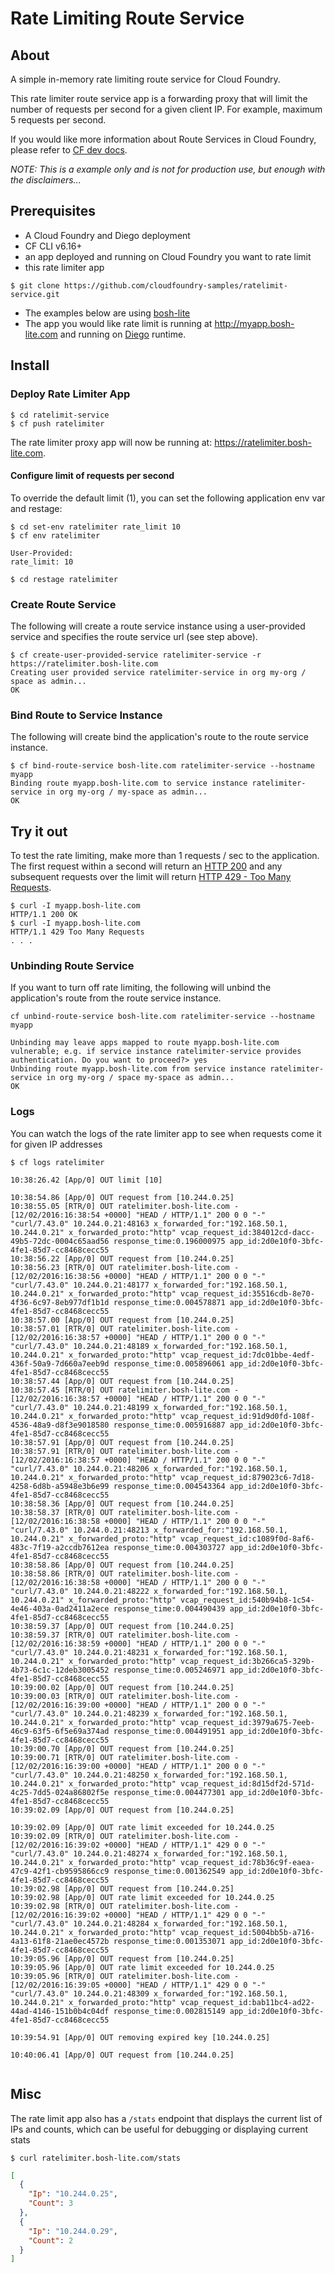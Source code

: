 # Rate Limiting Route Service

## About
A simple in-memory rate limiting route service for Cloud Foundry.

This rate limiter route service app is a forwarding proxy that will limit the number of requests per second for a given client IP.
For example, maximum 5 requests per second.

If you would like more information about Route Services in Cloud Foundry, please refer to [CF dev docs](http://docs.cloudfoundry.org/services/index.html#route-services).

*NOTE: This is a example only and is not for production use, but enough with the disclaimers...*

## Prerequisites
- A Cloud Foundry and Diego deployment
- CF CLI v6.16+
- an app deployed and running on Cloud Foundry you want to rate limit
- this rate limiter app
```
$ git clone https://github.com/cloudfoundry-samples/ratelimit-service.git
```

- The examples below are using [bosh-lite](https://github.com/cloudfoundry/bosh-lite)
- The app you would like rate limit is running at http://myapp.bosh-lite.com and running on [Diego](https://github.com/cloudfoundry-incubator/diego-release) runtime.

## Install

### Deploy Rate Limiter App
```
$ cd ratelimit-service
$ cf push ratelimiter
```

The rate limiter proxy app will now be running at: https://ratelimiter.bosh-lite.com.


#### Configure limit of requests per second
To override the default limit (1), you can set the following application env var and restage:
```
$ cd set-env ratelimiter rate_limit 10
$ cf env ratelimiter

User-Provided:
rate_limit: 10

$ cd restage ratelimiter
```

### Create Route Service
The following will create a route service instance using a user-provided service and specifies the route service url (see step above).

```
$ cf create-user-provided-service ratelimiter-service -r https://ratelimiter.bosh-lite.com
Creating user provided service ratelimiter-service in org my-org / space as admin...
OK
```

### Bind Route to Service Instance
The following will create bind the application's route to the route service instance.

```
$ cf bind-route-service bosh-lite.com ratelimiter-service --hostname myapp
Binding route myapp.bosh-lite.com to service instance ratelimiter-service in org my-org / my-space as admin...
OK
```


## Try it out
To test the rate limiting, make more than 1 requests / sec to the application. The first request within a second will return an [HTTP 200](https://httpstatuses.com/200) and any subsequent requests over the limit will return [HTTP 429 - Too Many Requests](https://httpstatuses.com/429).

```
$ curl -I myapp.bosh-lite.com
HTTP/1.1 200 OK
$ curl -I myapp.bosh-lite.com
HTTP/1.1 429 Too Many Requests
. . .
```



### Unbinding Route Service
If you want to turn off rate limiting, the following will unbind the application's route from the route service instance.

```
cf unbind-route-service bosh-lite.com ratelimiter-service --hostname myapp

Unbinding may leave apps mapped to route myapp.bosh-lite.com vulnerable; e.g. if service instance ratelimiter-service provides authentication. Do you want to proceed?> yes
Unbinding route myapp.bosh-lite.com from service instance ratelimiter-service in org my-org / space my-space as admin...
OK
```

### Logs
You can watch the logs of the rate limiter app to see when requests come it for given IP addresses

```
$ cf logs ratelimiter

10:38:26.42 [App/0] OUT limit [10]

10:38:54.86 [App/0] OUT request from [10.244.0.25]
10:38:55.05 [RTR/0] OUT ratelimiter.bosh-lite.com - [12/02/2016:16:38:54 +0000] "HEAD / HTTP/1.1" 200 0 0 "-" "curl/7.43.0" 10.244.0.21:48163 x_forwarded_for:"192.168.50.1, 10.244.0.21" x_forwarded_proto:"http" vcap_request_id:384012cd-dacc-49b5-72dc-0004c65aad56 response_time:0.196000975 app_id:2d0e10f0-3bfc-4fe1-85d7-cc8468cecc55
10:38:56.22 [App/0] OUT request from [10.244.0.25]
10:38:56.23 [RTR/0] OUT ratelimiter.bosh-lite.com - [12/02/2016:16:38:56 +0000] "HEAD / HTTP/1.1" 200 0 0 "-" "curl/7.43.0" 10.244.0.21:48177 x_forwarded_for:"192.168.50.1, 10.244.0.21" x_forwarded_proto:"http" vcap_request_id:35516cdb-8e70-4f36-6c97-8eb977df1b1d response_time:0.004578871 app_id:2d0e10f0-3bfc-4fe1-85d7-cc8468cecc55
10:38:57.00 [App/0] OUT request from [10.244.0.25]
10:38:57.01 [RTR/0] OUT ratelimiter.bosh-lite.com - [12/02/2016:16:38:57 +0000] "HEAD / HTTP/1.1" 200 0 0 "-" "curl/7.43.0" 10.244.0.21:48189 x_forwarded_for:"192.168.50.1, 10.244.0.21" x_forwarded_proto:"http" vcap_request_id:7dc01bbe-4edf-436f-50a9-7d660a7eeb9d response_time:0.005896061 app_id:2d0e10f0-3bfc-4fe1-85d7-cc8468cecc55
10:38:57.44 [App/0] OUT request from [10.244.0.25]
10:38:57.45 [RTR/0] OUT ratelimiter.bosh-lite.com - [12/02/2016:16:38:57 +0000] "HEAD / HTTP/1.1" 200 0 0 "-" "curl/7.43.0" 10.244.0.21:48199 x_forwarded_for:"192.168.50.1, 10.244.0.21" x_forwarded_proto:"http" vcap_request_id:91d9d0fd-108f-4536-48a9-d8f3e9018580 response_time:0.005916887 app_id:2d0e10f0-3bfc-4fe1-85d7-cc8468cecc55
10:38:57.91 [App/0] OUT request from [10.244.0.25]
10:38:57.91 [RTR/0] OUT ratelimiter.bosh-lite.com - [12/02/2016:16:38:57 +0000] "HEAD / HTTP/1.1" 200 0 0 "-" "curl/7.43.0" 10.244.0.21:48206 x_forwarded_for:"192.168.50.1, 10.244.0.21" x_forwarded_proto:"http" vcap_request_id:879023c6-7d18-4258-6d8b-a5948e3b6e99 response_time:0.004543364 app_id:2d0e10f0-3bfc-4fe1-85d7-cc8468cecc55
10:38:58.36 [App/0] OUT request from [10.244.0.25]
10:38:58.37 [RTR/0] OUT ratelimiter.bosh-lite.com - [12/02/2016:16:38:58 +0000] "HEAD / HTTP/1.1" 200 0 0 "-" "curl/7.43.0" 10.244.0.21:48213 x_forwarded_for:"192.168.50.1, 10.244.0.21" x_forwarded_proto:"http" vcap_request_id:c1089f0d-8af6-483c-7f19-a2ccdb7612ea response_time:0.004303727 app_id:2d0e10f0-3bfc-4fe1-85d7-cc8468cecc55
10:38:58.86 [App/0] OUT request from [10.244.0.25]
10:38:58.86 [RTR/0] OUT ratelimiter.bosh-lite.com - [12/02/2016:16:38:58 +0000] "HEAD / HTTP/1.1" 200 0 0 "-" "curl/7.43.0" 10.244.0.21:48222 x_forwarded_for:"192.168.50.1, 10.244.0.21" x_forwarded_proto:"http" vcap_request_id:540b94b8-1c54-4e46-403a-0ad2411a2ece response_time:0.004490439 app_id:2d0e10f0-3bfc-4fe1-85d7-cc8468cecc55
10:38:59.37 [App/0] OUT request from [10.244.0.25]
10:38:59.37 [RTR/0] OUT ratelimiter.bosh-lite.com - [12/02/2016:16:38:59 +0000] "HEAD / HTTP/1.1" 200 0 0 "-" "curl/7.43.0" 10.244.0.21:48231 x_forwarded_for:"192.168.50.1, 10.244.0.21" x_forwarded_proto:"http" vcap_request_id:3b266ca5-329b-4b73-6c1c-12deb3005452 response_time:0.005246971 app_id:2d0e10f0-3bfc-4fe1-85d7-cc8468cecc55
10:39:00.02 [App/0] OUT request from [10.244.0.25]
10:39:00.03 [RTR/0] OUT ratelimiter.bosh-lite.com - [12/02/2016:16:39:00 +0000] "HEAD / HTTP/1.1" 200 0 0 "-" "curl/7.43.0" 10.244.0.21:48239 x_forwarded_for:"192.168.50.1, 10.244.0.21" x_forwarded_proto:"http" vcap_request_id:3979a675-7eeb-46c9-63f5-6f5e69a374ad response_time:0.004491951 app_id:2d0e10f0-3bfc-4fe1-85d7-cc8468cecc55
10:39:00.70 [App/0] OUT request from [10.244.0.25]
10:39:00.71 [RTR/0] OUT ratelimiter.bosh-lite.com - [12/02/2016:16:39:00 +0000] "HEAD / HTTP/1.1" 200 0 0 "-" "curl/7.43.0" 10.244.0.21:48250 x_forwarded_for:"192.168.50.1, 10.244.0.21" x_forwarded_proto:"http" vcap_request_id:8d15df2d-571d-4c25-7dd5-024a86802f5e response_time:0.004477301 app_id:2d0e10f0-3bfc-4fe1-85d7-cc8468cecc55
10:39:02.09 [App/0] OUT request from [10.244.0.25]

10:39:02.09 [App/0] OUT rate limit exceeded for 10.244.0.25
10:39:02.09 [RTR/0] OUT ratelimiter.bosh-lite.com - [12/02/2016:16:39:02 +0000] "HEAD / HTTP/1.1" 429 0 0 "-" "curl/7.43.0" 10.244.0.21:48274 x_forwarded_for:"192.168.50.1, 10.244.0.21" x_forwarded_proto:"http" vcap_request_id:78b36c9f-eaea-47c9-42f1-cb9595866cc9 response_time:0.001362549 app_id:2d0e10f0-3bfc-4fe1-85d7-cc8468cecc55
10:39:02.98 [App/0] OUT request from [10.244.0.25]
10:39:02.98 [App/0] OUT rate limit exceeded for 10.244.0.25
10:39:02.98 [RTR/0] OUT ratelimiter.bosh-lite.com - [12/02/2016:16:39:02 +0000] "HEAD / HTTP/1.1" 429 0 0 "-" "curl/7.43.0" 10.244.0.21:48284 x_forwarded_for:"192.168.50.1, 10.244.0.21" x_forwarded_proto:"http" vcap_request_id:5004bb5b-a716-4a13-61f8-21ae0ec4572b response_time:0.001353071 app_id:2d0e10f0-3bfc-4fe1-85d7-cc8468cecc55
10:39:05.96 [App/0] OUT request from [10.244.0.25]
10:39:05.96 [App/0] OUT rate limit exceeded for 10.244.0.25
10:39:05.96 [RTR/0] OUT ratelimiter.bosh-lite.com - [12/02/2016:16:39:05 +0000] "HEAD / HTTP/1.1" 429 0 0 "-" "curl/7.43.0" 10.244.0.21:48309 x_forwarded_for:"192.168.50.1, 10.244.0.21" x_forwarded_proto:"http" vcap_request_id:bab11bc4-ad22-44ad-4146-151b0b4c04df response_time:0.002815149 app_id:2d0e10f0-3bfc-4fe1-85d7-cc8468cecc55

10:39:54.91 [App/0] OUT removing expired key [10.244.0.25]

10:40:06.41 [App/0] OUT request from [10.244.0.25]


```

## Misc
The rate limit app also has a `/stats` endpoint that displays the current list of IPs and counts, which can be useful for debugging or displaying current stats


```
$ curl ratelimiter.bosh-lite.com/stats
```

```json
[
  {
    "Ip": "10.244.0.25",
    "Count": 3
  },
  {
    "Ip": "10.244.0.29",
    "Count": 2
  }
]
```
